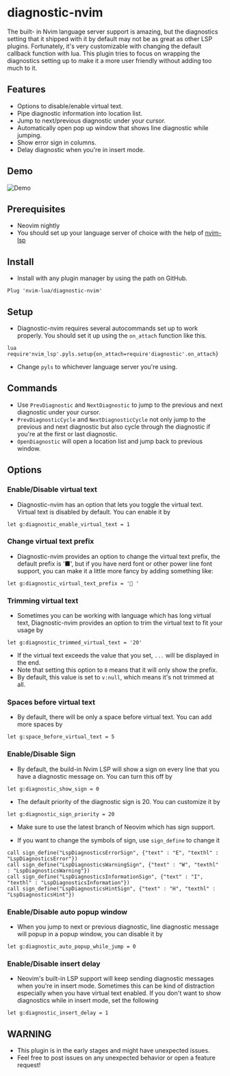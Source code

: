 # diagnostic-nvim

The built- in Nvim language server support is amazing, but the diagnostics setting
that it shipped with it by default may not be as great as other LSP plugins.
Fortunately, it's very customizable with changing the default callback function
with lua. This plugin tries to focus on wrapping the diagnostics setting up to
make it a more user friendly without adding too much to it.

## Features

- Options to disable/enable virtual text.
- Pipe diagnostic information into location list.
- Jump to next/previous diagnostic under your cursor.
- Automatically open pop up window that shows line diagnostic while jumping.
- Show error sign in columns.
- Delay diagnostic when you're in insert mode.

## Demo
![Demo](https://user-images.githubusercontent.com/35623968/75627012-6824f380-5c07-11ea-8f25-59ce1751e902.gif)

## Prerequisites

- Neovim nightly
- You should set up your language server of choice with the help of [nvim-lsp](https://github.com/neovim/nvim-lsp)

## Install

- Install with any plugin manager by using the path on GitHub.

```vim
Plug 'nvim-lua/diagnostic-nvim'
```

## Setup

- Diagnostic-nvim requires several autocommands set up to work properly. You should
  set it up using the `on_attach` function like this.

```vim
lua require'nvim_lsp'.pyls.setup{on_attach=require'diagnostic'.on_attach}
```

- Change `pyls` to whichever language server you're using.

## Commands

- Use `PrevDiagnostic` and `NextDiagnostic` to jump to the previous and next diagnostic
  under your cursor.
- `PrevDiagnosticCycle` and `NextDiagnosticCycle` not only jump to the previous and next diagnostic but also
cycle through the diagnostic if you're at the first or last diagnostic.
- `OpenDiagnostic` will open a location list and jump back to previous window.

## Options

### Enable/Disable virtual text

- Diagnostic-nvim has an option that lets you toggle the virtual text. Virtual text
  is disabled by default. You can enable it by

```vim
let g:diagnostic_enable_virtual_text = 1
```

### Change virtual text prefix

- Diagnostic-nvim provides an option to change the virtual text prefix, the
  default prefix is '■', but if you have nerd font or other power line font
  support, you can make it a little more fancy by adding something like:

```vim
let g:diagnostic_virtual_text_prefix = ' '
```

### Trimming virtual text

- Sometimes you can be working with language which has long virtual text,
  Diagnostic-nvim provides an option to trim the virtual text to fit your usage by

```vim
let g:diagnostic_trimmed_virtual_text = '20'
```

- If the virtual text exceeds the value that you set, `...` will be displayed in the end.
- Note that setting this option to `0` means that it will only show the prefix.
- By default, this value is set to `v:null`, which means it's not trimmed at all.

### Spaces before virtual text
- By default, there will be only a space before virtual text. You can add more spaces by

```vim
let g:space_before_virtual_text = 5
```

### Enable/Disable Sign

- By default, the build-in Nvim LSP will show a sign on every line that you have
  a diagnostic message on. You can turn this off by

```vim
let g:diagnostic_show_sign = 0
```

- The default priority of the diagnostic sign is 20. You can customize it by

```vim
let g:diagnostic_sign_priority = 20
```

- Make sure to use the latest branch of Neovim which has sign support.

- If you want to change the symbols of sign, use `sign_define` to change it

```vim
call sign_define("LspDiagnosticsErrorSign", {"text" : "E", "texthl" : "LspDiagnosticsError"})
call sign_define("LspDiagnosticsWarningSign", {"text" : "W", "texthl" : "LspDiagnosticsWarning"})
call sign_define("LspDiagnosticsInformationSign", {"text" : "I", "texthl" : "LspDiagnosticsInformation"})
call sign_define("LspDiagnosticsHintSign", {"text" : "H", "texthl" : "LspDiagnosticsHint"})
```

### Enable/Disable auto popup window

- When you jump to next or previous diagnostic, line diagnostic message will popup
  in a popup window, you can disable it by

```vim
let g:diagnostic_auto_popup_while_jump = 0
```

### Enable/Disable insert delay

- Neovim's built-in LSP support will keep sending diagnostic messages when you're
  in insert mode. Sometimes this can be kind of distraction especially when you have
  virtual text enabled. If you don't want to show diagnostics while in insert mode,
  set the following

```vim
let g:diagnostic_insert_delay = 1
```

## WARNING

- This plugin is in the early stages and might have unexpected issues.
- Feel free to post issues on any unexpected behavior or open a feature request!
